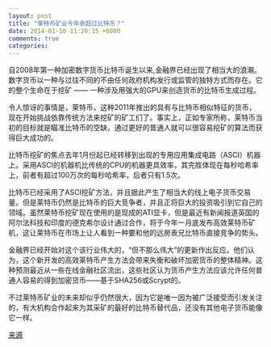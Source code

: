 ```yaml
---
layout: post
title: "莱特币矿业今年会超过比特币？"
date: 2014-01-10 11:20:15 +0800
comments: true
categories: 
---
```


自2008年第一种加密数字货币比特币诞生以来,金融界已经出现了相当大的浪潮。数字货币以一种与过往不同的不由任何政府机构发行或监管的独特方式而存在。它的整个生命在于挖矿 —— 一种涉及用强大的GPU来创造货币的比特币生成过程。

令人惊讶的事情是，莱特币，这种2011年推出的具有与比特币相似特征的货币，现在开始挑战依靠传统方法来挖矿的矿工们了。事实上，正如专家所称，莱特币当初的目标就是瞄准比特币的空缺，通过更好的普通人就可以很容易挖矿的算法而获得巨大成功的。

比特币挖矿的焦点去年1月份起已经转移到出现的专用应用集成电路（ASCI）机器上。采用ASCI的机器机比传统的CPU的机器更具效率，其完胜体现在每秒哈希率上，前者有超过100万次的每秒哈希率，后者只有1.5次。

比特币已经采用了ASCI挖矿方法，并且据此产生了相当大的线上电子货币交易量。但是莱特币仍然是比特币的巨大竞争者，并且正将巨大的投资吸引到它自己的领域。虽然莱特币挖矿现在使用的是现成的ATI显卡，但是最近有新闻报道英国的阿尔法科技和印度的德克希尔设计通过合作，将于今年一月底发布高效莱特币矿机，这让莱特币在市场上让人看到一种要和他的远房表兄比特币直接竞争的势头。

金融界已经开始对这个该行业伟大的，“但不那么伟大”的更新作出反应。他们认为，这个新开发的高效莱特币产生方法会带来失衡和破坏加密货币的整体精神。这种预测最近从一些在线金融社区流出，这些社区认为货币产生方法应该允许任何普通人容易的得到加密货币——基于SHA256或Scrypt的。

不过莱特币矿业的未来却似乎仍然很大，因为它是唯一因为被广泛接受而引发关注的，有大机构合作起来为其采矿的最好的比特币替代品，还没有其他电子货币能像它一样。


[来源](http://www.forexminute.com/litecoin/will-litecoin-mining-surpass-bitcoins-this-year-21982)